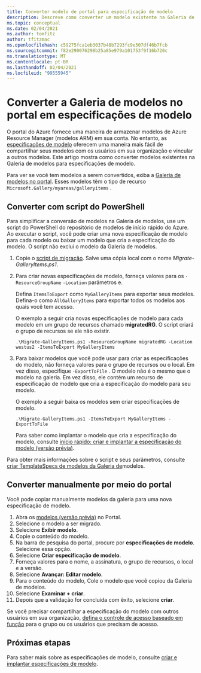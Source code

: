 ```yaml
---
title: Converter modelo de portal para especificação de modelo
description: Descreve como converter um modelo existente na Galeria de portal do Azure para uma especificação de modelo.
ms.topic: conceptual
ms.date: 02/04/2021
ms.author: tomfitz
author: tfitzmac
ms.openlocfilehash: c59275fca1eb3037b48b7293fc9e507df46b7fcb
ms.sourcegitcommit: f82e290076298b25a85e979a101753f9f16b720c
ms.translationtype: MT
ms.contentlocale: pt-BR
ms.lasthandoff: 02/04/2021
ms.locfileid: "99555945"
---
```

# <a name="convert-template-gallery-in-portal-to-template-specs"></a>Converter a Galeria de modelos no portal em especificações de modelo

O portal do Azure fornece uma maneira de armazenar modelos de Azure Resource Manager (modelos ARM) em sua conta. No entanto, as [especificações de modelo](template-specs.md) oferecem uma maneira mais fácil de compartilhar seus modelos com os usuários em sua organização e vincular a outros modelos. Este artigo mostra como converter modelos existentes na Galeria de modelos para especificações de modelo.

Para ver se você tem modelos a serem convertidos, exiba a [Galeria de modelos no portal](https://portal.azure.com/#blade/HubsExtension/BrowseResourceBlade/resourceType/Microsoft.Gallery%2Fmyareas%2Fgalleryitems). Esses modelos têm o tipo de recurso `Microsoft.Gallery/myareas/galleryitems` .

## <a name="convert-with-powershell-script"></a>Converter com script do PowerShell

Para simplificar a conversão de modelos na Galeria de modelos, use um script do PowerShell do repositório de modelos de início rápido do Azure. Ao executar o script, você pode criar uma nova especificação de modelo para cada modelo ou baixar um modelo que cria a especificação do modelo. O script não exclui o modelo da Galeria de modelos.

1. Copie o [script de migração](https://github.com/Azure/azure-quickstart-templates/blob/master/201-templatespec-migrate-create/Migrate-GalleryItems.ps1). Salve uma cópia local com o nome *Migrate-GalleryItems.ps1*.
1. Para criar novas especificações de modelo, forneça valores para os `-ResourceGroupName` `-Location` parâmetros e. 

   Defina `ItemsToExport` como `MyGalleryItems` para exportar seus modelos. Defina-o como `AllGalleryItems` para exportar todos os modelos aos quais você tem acesso.

   O exemplo a seguir cria novas especificações de modelo para cada modelo em um grupo de recursos chamado **migratedRG**. O script criará o grupo de recursos se ele não existir.

   ```azurepowershell
   .\Migrate-GalleryItems.ps1 -ResourceGroupName migratedRG -Location westus2 -ItemsToExport MyGalleryItems
   ```

1. Para baixar modelos que você pode usar para criar as especificações do modelo, não forneça valores para o grupo de recursos ou o local. Em vez disso, especifique `-ExportToFile` . O modelo não é o mesmo que o modelo na galeria. Em vez disso, ele contém um recurso de especificação de modelo que cria a especificação do modelo para seu modelo.

   O exemplo a seguir baixa os modelos sem criar especificações de modelo.

   ```azurepowershell
   .\Migrate-GalleryItems.ps1 -ItemsToExport MyGalleryItems -ExportToFile
   ```

   Para saber como implantar o modelo que cria a especificação do modelo, consulte [início rápido: criar e implantar a especificação do modelo (versão prévia)](quickstart-create-template-specs.md).

Para obter mais informações sobre o script e seus parâmetros, consulte [criar TemplateSpecs de modelos da Galeria de](https://github.com/Azure/azure-quickstart-templates/tree/master/201-templatespec-migrate-create)modelos.

## <a name="manually-convert-through-portal"></a>Converter manualmente por meio do portal

Você pode copiar manualmente modelos da galeria para uma nova especificação de modelo.

1. Abra os [modelos (versão prévia)](https://portal.azure.com/#blade/HubsExtension/BrowseResourceBlade/resourceType/Microsoft.Gallery%2Fmyareas%2Fgalleryitems) no Portal.
1. Selecione o modelo a ser migrado.
1. Selecione **Exibir modelo**.
1. Copie o conteúdo do modelo.
1. Na barra de pesquisa do portal, procure por **especificações de modelo**. Selecione essa opção.
1. Selecione **Criar especificação de modelo**.
1. Forneça valores para o nome, a assinatura, o grupo de recursos, o local e a versão.
1. Selecione **Avançar: Editar modelo**.
1. Para o conteúdo do modelo, Cole o modelo que você copiou da Galeria de modelos.
1. Selecione **Examinar + criar**.
1. Depois que a validação for concluída com êxito, selecione **criar**.

Se você precisar compartilhar a especificação do modelo com outros usuários em sua organização, [defina o controle de acesso baseado em função](../../role-based-access-control/tutorial-role-assignments-group-powershell.md) para o grupo ou os usuários que precisam de acesso.

## <a name="next-steps"></a>Próximas etapas

Para saber mais sobre as especificações de modelo, consulte [criar e implantar especificações de modelo](template-specs.md).
